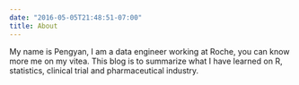 ```yaml
---
date: "2016-05-05T21:48:51-07:00"
title: About
---
```


My name is Pengyan, I am a data engineer working at Roche, you can know more me on my vitea. This blog is to summarize what I have learned on R, statistics, clinical trial and pharmaceutical industry.
